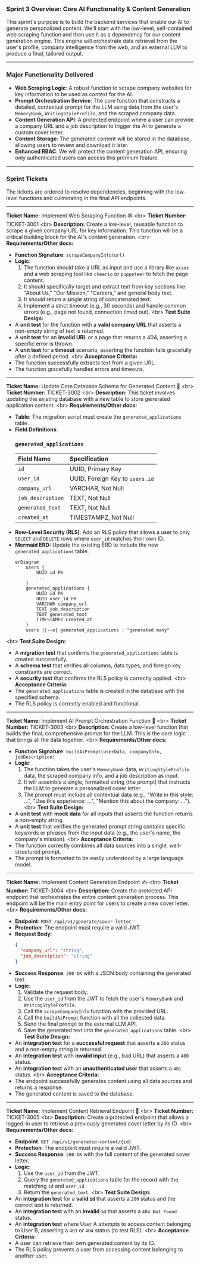 ### **Sprint 3 Overview: Core AI Functionality & Content Generation**

This sprint's purpose is to build the backend services that enable our AI to generate personalized content. We'll start with the low-level, self-contained web scraping function and then use it as a dependency for our content generation engine. This engine will orchestrate data retrieval from the user's profile, company intelligence from the web, and an external LLM to produce a final, tailored output.

-----

### **Major Functionality Delivered**

  * **Web Scraping Logic**: A robust function to scrape company websites for key information to be used as context for the AI.
  * **Prompt Orchestration Service**: The core function that constructs a detailed, contextual prompt for the LLM using data from the user's `MemoryBank`, `WritingStyleProfile`, and the scraped company data.
  * **Content Generation API**: A protected endpoint where a user can provide a company URL and a job description to trigger the AI to generate a custom cover letter.
  * **Content Storage**: The generated content will be stored in the database, allowing users to review and download it later.
  * **Enhanced RBAC**: We will protect the content generation API, ensuring only authenticated users can access this premium feature.

-----

### **Sprint Tickets**

The tickets are ordered to resolve dependencies, beginning with the low-level functions and culminating in the final API endpoints.

-----

**Ticket Name:** Implement Web Scraping Function 🕸️
\<br\> **Ticket Number:** TICKET-3001
\<br\> **Description:** Create a low-level, reusable function to scrape a given company URL for key information. This function will be a critical building block for the AI's content generation.
\<br\> **Requirements/Other docs:**

  * **Function Signature**: `scrapeCompanyInfo(url)`
  * **Logic**:
    1.  The function should take a URL as input and use a library like `axios` and a web scraping tool like `cheerio` or `puppeteer` to fetch the page content.
    2.  It should specifically target and extract text from key sections like "About Us," "Our Mission," "Careers," and general body text.
    3.  It should return a single string of concatenated text.
    4.  Implement a strict timeout (e.g., 30 seconds) and handle common errors (e.g., page not found, connection timed out).
        \<br\> **Test Suite Design:**
  * A **unit test** for the function with a **valid company URL** that asserts a non-empty string of text is returned.
  * A **unit test** for an **invalid URL** or a page that returns a 404, asserting a specific error is thrown.
  * A **unit test** for a **timeout** scenario, asserting the function fails gracefully after a defined period.
    \<br\> **Acceptance Criteria:**
  * The function successfully extracts text from a given URL.
  * The function gracefully handles errors and timeouts.

-----

**Ticket Name:** Update Core Database Schema for Generated Content 📝
\<br\> **Ticket Number:** TICKET-3002
\<br\> **Description:** This ticket involves updating the existing database with a new table to store generated application content.
\<br\> **Requirements/Other docs:**

  * **Table**: The migration script must create the `generated_applications` table.
  * **Field Definitions**:
    ### **`generated_applications`**
    | Field Name | Specification |
    | :--- | :--- |
    | `id` | UUID, Primary Key |
    | `user_id` | UUID, Foreign Key to `users.id` |
    | `company_url` | VARCHAR, Not Null |
    | `job_description` | TEXT, Not Null |
    | `generated_text` | TEXT, Not Null |
    | `created_at` | TIMESTAMPZ, Not Null |
  * **Row-Level Security (RLS)**: Add an RLS policy that allows a user to only `SELECT` and `DELETE` rows where `user_id` matches their own ID.
  * **Mermaid ERD:** Update the existing ERD to include the new `generated_applications` table.
    ```mermaid
    erDiagram
        users {
            UUID id PK
            ...
        }
        generated_applications {
            UUID id PK
            UUID user_id FK
            VARCHAR company_url
            TEXT job_description
            TEXT generated_text
            TIMESTAMPZ created_at
        }
        users ||--o{ generated_applications : "generated many"
    ```

\<br\> **Test Suite Design:**

  * A **migration test** that confirms the `generated_applications` table is created successfully.
  * A **schema test** that verifies all columns, data types, and foreign key constraints are correct.
  * A **security test** that confirms the RLS policy is correctly applied.
    \<br\> **Acceptance Criteria:**
  * The `generated_applications` table is created in the database with the specified schema.
  * The RLS policy is correctly enabled and functional.

-----

**Ticket Name:** Implement AI Prompt Orchestration Function 🧠
\<br\> **Ticket Number:** TICKET-3003
\<br\> **Description:** Create a low-level function that builds the final, comprehensive prompt for the LLM. This is the core logic that brings all the data together.
\<br\> **Requirements/Other docs:**

  * **Function Signature**: `buildAiPrompt(userData, companyInfo, jobDescription)`
  * **Logic**:
    1.  The function takes the user's `MemoryBank` data, `WritingStyleProfile` data, the scraped company info, and a job description as input.
    2.  It will assemble a single, formatted string (the prompt) that instructs the LLM to generate a personalized cover letter.
    3.  The prompt must include all contextual data (e.g., "Write in this style: ...", "Use this experience: ...", "Mention this about the company: ...").
        \<br\> **Test Suite Design:**
  * A **unit test** with **mock data** for all inputs that asserts the function returns a non-empty string.
  * A **unit test** that verifies the generated prompt string contains specific keywords or phrases from the input data (e.g., the user's name, the company's mission).
    \<br\> **Acceptance Criteria:**
  * The function correctly combines all data sources into a single, well-structured prompt.
  * The prompt is formatted to be easily understood by a large language model.

-----

**Ticket Name:** Implement Content Generation Endpoint ✍️
\<br\> **Ticket Number:** TICKET-3004
\<br\> **Description:** Create the protected API endpoint that orchestrates the entire content generation process. This endpoint will be the main entry point for users to create a new cover letter.
\<br\> **Requirements/Other docs:**

  * **Endpoint**: `POST /api/v1/generate/cover-letter`
  * **Protection**: The endpoint must require a valid JWT.
  * **Request Body**:
    ```json
    {
      "company_url": "string",
      "job_description": "string"
    }
    ```
  * **Success Response**: `200 OK` with a JSON body containing the generated text.
  * **Logic**:
    1.  Validate the request body.
    2.  Use the `user_id` from the JWT to fetch the user's `MemoryBank` and `WritingStyleProfile`.
    3.  Call the `scrapeCompanyInfo` function with the provided URL.
    4.  Call the `buildAiPrompt` function with all the collected data.
    5.  Send the final prompt to the external LLM API.
    6.  Save the generated text into the `generated_applications` table.
        \<br\> **Test Suite Design:**
  * An **integration test** for a **successful request** that asserts a `200` status and a non-empty string is returned.
  * An **integration test** with **invalid input** (e.g., bad URL) that asserts a `400` status.
  * An **integration test** with an **unauthenticated user** that asserts a `401` status.
    \<br\> **Acceptance Criteria:**
  * The endpoint successfully generates content using all data sources and returns a response.
  * The generated content is saved to the database.

-----

**Ticket Name:** Implement Content Retrieval Endpoint 📂
\<br\> **Ticket Number:** TICKET-3005
\<br\> **Description:** Create a protected endpoint that allows a logged-in user to retrieve a previously generated cover letter by its ID.
\<br\> **Requirements/Other docs:**

  * **Endpoint**: `GET /api/v1/generated-content/{id}`
  * **Protection**: The endpoint must require a valid JWT.
  * **Success Response**: `200 OK` with the full content of the generated cover letter.
  * **Logic**:
    1.  Use the `user_id` from the JWT.
    2.  Query the `generated_applications` table for the record with the matching `id` and `user_id`.
    3.  Return the `generated_text`.
        \<br\> **Test Suite Design:**
  * An **integration test** for a **valid `id`** that asserts a `200` status and the correct text is returned.
  * An **integration test** with an **invalid `id`** that asserts a `404 Not Found` status.
  * An **integration test** where User A attempts to access content belonging to User B, asserting a `403` or `404` status (to test RLS).
    \<br\> **Acceptance Criteria:**
  * A user can retrieve their own generated content by its ID.
  * The RLS policy prevents a user from accessing content belonging to another user.